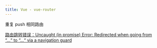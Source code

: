 ```yaml
---
title: Vue - vue-router
---
```


重复 push 相同路由

[路由跳转错误：Uncaught (in promise) Error: Redirected when going from “...“ to “...“ via a navigation guard](https://blog.csdn.net/weixin_46873254/article/details/119358833)
